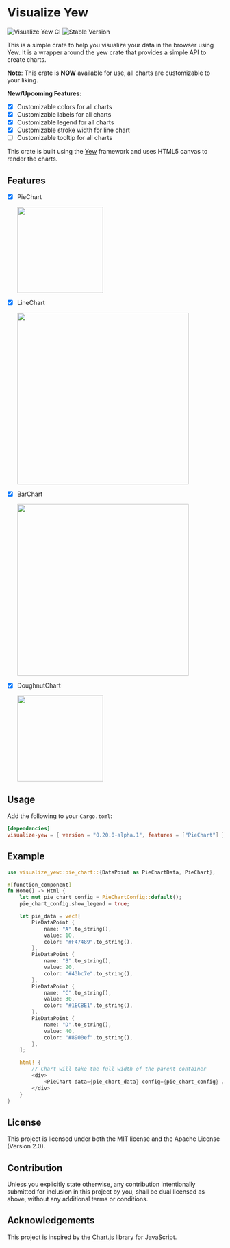 # Visualize Yew
![Visualize Yew CI](https://github.com/elonaire/visualize-yew/actions/workflows/main.yml/badge.svg)
![Stable Version](https://img.shields.io/crates/v/visualize-yew)

This is a simple crate to help you visualize your data in the browser using Yew. It is a wrapper around the yew crate that provides a simple API to create charts.

**Note**: This crate is **NOW** available for use, all charts are customizable to your liking.

**New/Upcoming Features:**
- [x] Customizable colors for all charts
- [x] Customizable labels for all charts
- [x] Customizable legend for all charts
- [x] Customizable stroke width for line chart
- [ ] Customizable tooltip for all charts

This crate is built using the [Yew](https://yew.rs/docs/0.20/getting-started/introduction) framework and uses HTML5 canvas to render the charts.

## Features
- [x] PieChart

    <img src="https://imagedelivery.net/fa3SWf5GIAHiTnHQyqU8IQ/2fd337b3-4c77-45b8-8195-0ac85496e700/public" width="200">
- [x] LineChart

    <img src="https://imagedelivery.net/fa3SWf5GIAHiTnHQyqU8IQ/509533f0-8ab1-4333-2b22-408c2b8d1e00/public" width="400">
- [x] BarChart

    <img src="https://imagedelivery.net/fa3SWf5GIAHiTnHQyqU8IQ/ff0d07c0-681e-43a8-349c-571c1d389b00/public" width="400">
- [x] DoughnutChart

    <img src="https://imagedelivery.net/fa3SWf5GIAHiTnHQyqU8IQ/f30b8b58-668c-45ce-3923-5e9840abe400/public" width="200">

## Usage
Add the following to your `Cargo.toml`:
```toml
[dependencies]
visualize-yew = { version = "0.20.0-alpha.1", features = ["PieChart"] }
```

## Example
```rust
use visualize_yew::pie_chart::{DataPoint as PieChartData, PieChart};

#[function_component]
fn Home() -> Html {
    let mut pie_chart_config = PieChartConfig::default();
    pie_chart_config.show_legend = true;

    let pie_data = vec![
        PieDataPoint {
            name: "A".to_string(),
            value: 10,
            color: "#F47489".to_string(),
        },
        PieDataPoint {
            name: "B".to_string(),
            value: 20,
            color: "#43bc7e".to_string(),
        },
        PieDataPoint {
            name: "C".to_string(),
            value: 30,
            color: "#1ECBE1".to_string(),
        },
        PieDataPoint {
            name: "D".to_string(),
            value: 40,
            color: "#8900ef".to_string(),
        },
    ];

    html! {
        // Chart will take the full width of the parent container
        <div>
            <PieChart data={pie_chart_data} config={pie_chart_config} />
        </div>
    }
}
```

## License
This project is licensed under both the MIT license and the Apache License (Version 2.0).

## Contribution
Unless you explicitly state otherwise, any contribution intentionally submitted for inclusion in this project by you, shall be dual licensed as above, without any additional terms or conditions.

## Acknowledgements
This project is inspired by the [Chart.js](https://www.chartjs.org/docs/latest/) library for JavaScript.
